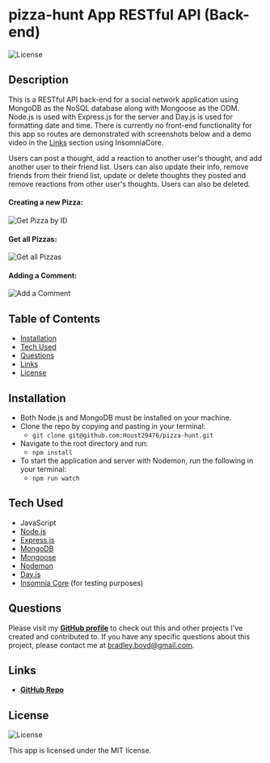 # pizza-hunt App RESTful API (Back-end) 

![License](https://img.shields.io/badge/License%3A-MIT-green.svg)

## Description
This is a RESTful API back-end for a social network application using MongoDB as the NoSQL database along with Mongoose as the ODM. Node.js is used with Express.js for the server and Day.js is used for formatting date and time. There is currently no front-end functionality for this app so routes are demonstrated with screenshots below and a demo video in the [Links](#links) section using InsomniaCore.

Users can post a thought, add a reaction to another user's thought, and add another user to their friend list. 
Users can also update their info, remove friends from their friend list, update or delete thoughts they posted and remove reactions from other user's thoughts. Users can also be deleted.


#### Creating a new Pizza:
![Get Pizza by ID](https://user-images.githubusercontent.com/95327275/165136317-86ece4be-8d56-4abe-9ff7-3fa0d88c4866.jpg)

#### Get all Pizzas:
![Get all Pizzas](https://user-images.githubusercontent.com/95327275/165136660-e9396421-ac15-4f03-bcd2-4e93ab83b877.jpg)

#### Adding a Comment:
![Add a Comment](https://user-images.githubusercontent.com/95327275/165136842-f98a61fe-ddcc-4c97-ac63-6a476e0ea2ae.jpg)


## Table of Contents
- [Installation](#installation)
- [Tech Used](#tech-used)
- [Questions](#questions)
- [Links](#links)
- [License](#license) 

## Installation
- Both Node.js and MongoDB must be installed on your machine.
- Clone the repo by copying and pasting in your terminal: 
    - `git clone git@github.com:Houst29476/pizza-hunt.git`
- Navigate to the root directory and run: 
    - `npm install`
- To start the application and server with Nodemon, run the following in your terminal: 
    - `npm run watch`

## Tech Used
- JavaScript
- [Node.js](https://nodejs.org/en/)
- [Express.js](https://www.npmjs.com/package/express)
- [MongoDB](https://docs.mongodb.com/manual/)
- [Mongoose](https://mongoosejs.com/)
- [Nodemon](https://www.npmjs.com/package/nodemon)
- [Day.js](https://www.npmjs.com/package/dayjs)
- [Insomnia Core](https://insomnia.rest/products/core/) (for testing purposes)

## Questions
Please visit my **[GitHub profile](https://github.com/houst29476/)** to check out this and other projects I've created and contributed to.
If you have any specific questions about this project, please contact me at <bradley.boyd@gmail.com>.

## Links
- **[GitHub Repo](https://github.com/houst29476/pizza-hunt)**


## License
![License](https://img.shields.io/badge/License%3A-MIT-green.svg)

This app is licensed under the MIT license.
